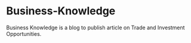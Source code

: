 # Business-Knowledge
Business Knowledge is a blog to publish article on Trade and Investment Opportunities. 
